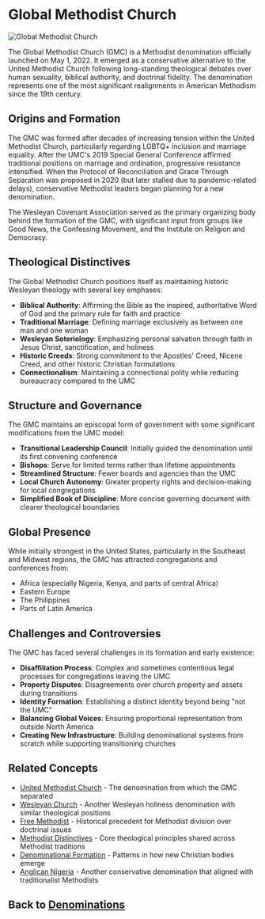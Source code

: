 # Global Methodist Church

![Global Methodist Church](global_methodist.jpg)

The Global Methodist Church (GMC) is a Methodist denomination officially launched on May 1, 2022. It emerged as a conservative alternative to the United Methodist Church following long-standing theological debates over human sexuality, biblical authority, and doctrinal fidelity. The denomination represents one of the most significant realignments in American Methodism since the 19th century.

## Origins and Formation

The GMC was formed after decades of increasing tension within the United Methodist Church, particularly regarding LGBTQ+ inclusion and marriage equality. After the UMC's 2019 Special General Conference affirmed traditional positions on marriage and ordination, progressive resistance intensified. When the Protocol of Reconciliation and Grace Through Separation was proposed in 2020 (but later stalled due to pandemic-related delays), conservative Methodist leaders began planning for a new denomination.

The Wesleyan Covenant Association served as the primary organizing body behind the formation of the GMC, with significant input from groups like Good News, the Confessing Movement, and the Institute on Religion and Democracy.

## Theological Distinctives

The Global Methodist Church positions itself as maintaining historic Wesleyan theology with several key emphases:

- **Biblical Authority**: Affirming the Bible as the inspired, authoritative Word of God and the primary rule for faith and practice
- **Traditional Marriage**: Defining marriage exclusively as between one man and one woman
- **Wesleyan Soteriology**: Emphasizing personal salvation through faith in Jesus Christ, sanctification, and holiness
- **Historic Creeds**: Strong commitment to the Apostles' Creed, Nicene Creed, and other historic Christian formulations
- **Connectionalism**: Maintaining a connectional polity while reducing bureaucracy compared to the UMC

## Structure and Governance

The GMC maintains an episcopal form of government with some significant modifications from the UMC model:

- **Transitional Leadership Council**: Initially guided the denomination until its first convening conference
- **Bishops**: Serve for limited terms rather than lifetime appointments
- **Streamlined Structure**: Fewer boards and agencies than the UMC
- **Local Church Autonomy**: Greater property rights and decision-making for local congregations
- **Simplified Book of Discipline**: More concise governing document with clearer theological boundaries

## Global Presence

While initially strongest in the United States, particularly in the Southeast and Midwest regions, the GMC has attracted congregations and conferences from:

- Africa (especially Nigeria, Kenya, and parts of central Africa)
- Eastern Europe
- The Philippines
- Parts of Latin America

## Challenges and Controversies

The GMC has faced several challenges in its formation and early existence:

- **Disaffiliation Process**: Complex and sometimes contentious legal processes for congregations leaving the UMC
- **Property Disputes**: Disagreements over church property and assets during transitions
- **Identity Formation**: Establishing a distinct identity beyond being "not the UMC"
- **Balancing Global Voices**: Ensuring proportional representation from outside North America
- **Creating New Infrastructure**: Building denominational systems from scratch while supporting transitioning churches

## Related Concepts

- [United Methodist Church](united_methodist.md) - The denomination from which the GMC separated
- [Wesleyan Church](wesleyan_church.md) - Another Wesleyan holiness denomination with similar theological positions
- [Free Methodist](free_methodist.md) - Historical precedent for Methodist division over doctrinal issues
- [Methodist Distinctives](methodist_distinctives.md) - Core theological principles shared across Methodist traditions
- [Denominational Formation](denominational_formation.md) - Patterns in how new Christian bodies emerge
- [Anglican Nigeria](anglican_nigeria.md) - Another conservative denomination that aligned with traditionalist Methodists

## Back to [Denominations](./README.md)
